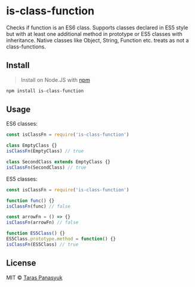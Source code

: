 # is-class-function

Checks if function is an ES6 class.
Supports classes declared in ES5 style but with at least one additional method in prototype or ES5 classes with inheritance.
Native classes like Object, String, Function etc. treats as not a class-functions.

## Install

> Install on Node.JS with [npm](https://www.npmjs.com/)

```bash
npm install is-class-function
```

## Usage

ES6 classes:
```javascript
const isClassFn = require('is-class-function')

class EmptyClass {}
isClassFn(EmptyClass) // true

class SecondClass extends EmptyClass {}
isClassFn(SecondClass) // true
```

ES5 classes:
```javascript
const isClassFn = require('is-class-function')

function func() {}
isClassFn(func) // false

const arrowFn = () => {}
isClassFn(arrowFn) // false

function ES5Class() {}
ES5Class.prototype.method = function() {}
isClassFn(ES5Class) // true
```

## License

MIT © [Taras Panasyuk](webdev.taras@gmail.com)
